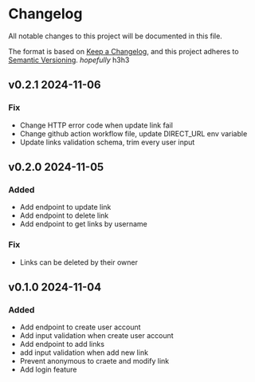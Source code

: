 # Changelog

All notable changes to this project will be documented in this file.

The format is based on [Keep a Changelog](https://keepachangelog.com/en/1.1.0/),
and this project adheres to [Semantic Versioning](https://semver.org/spec/v2.0.0.html). *hopefully* h3h3

## v0.2.1 2024-11-06
### Fix
- Change HTTP error code when update link fail
- Change github action workflow file, update DIRECT_URL env variable
- Update links validation schema, trim every user input
## v0.2.0 2024-11-05
### Added
- Add endpoint to update link
- Add endpoint to delete link
- Add endpoint to get links by username
### Fix
- Links can be deleted by their owner

## v0.1.0 2024-11-04
### Added
- Add endpoint to create user account
- Add input validation when create user account
- Add endpoint to add links
- add input validation when add new link
- Prevent anonymous to craete and modify link
- Add login feature